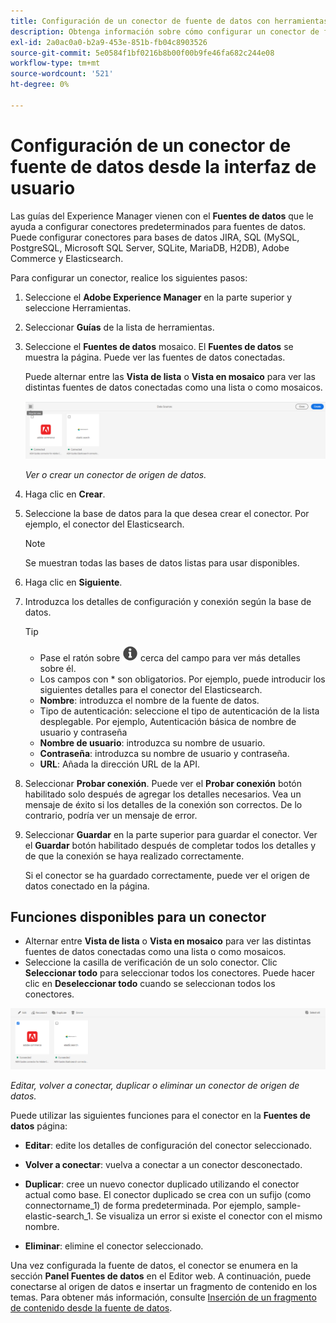 ```yaml
---
title: Configuración de un conector de fuente de datos con herramientas
description: Obtenga información sobre cómo configurar un conector de fuente de datos con las herramientas.
exl-id: 2a0ac0a0-b2a9-453e-851b-fb04c8903526
source-git-commit: 5e0584f1bf0216b8b00f00b9fe46fa682c244e08
workflow-type: tm+mt
source-wordcount: '521'
ht-degree: 0%

---
```


# Configuración de un conector de fuente de datos desde la interfaz de usuario

Las guías del Experience Manager vienen con el **Fuentes de datos** que le ayuda a configurar conectores predeterminados para fuentes de datos. Puede configurar conectores para bases de datos JIRA, SQL (MySQL, PostgreSQL, Microsoft SQL Server, SQLite, MariaDB, H2DB), Adobe Commerce y Elasticsearch.

Para configurar un conector, realice los siguientes pasos:

1. Seleccione el **Adobe Experience Manager** en la parte superior y seleccione Herramientas.
1. Seleccionar **Guías** de la lista de herramientas.
1. Seleccione el **Fuentes de datos** mosaico. El **Fuentes de datos** se muestra la página. Puede ver las fuentes de datos conectadas.

   Puede alternar entre las **Vista de lista** o **Vista en mosaico** para ver las distintas fuentes de datos conectadas como una lista o como mosaicos.

   <img src="./assets/data-sources-create-window.png" alt= "fuentes de datos enumeradas en la página fuentes de datos" width="800">

   *Ver o crear un conector de origen de datos.*
1. Haga clic en **Crear**.
1. Seleccione la base de datos para la que desea crear el conector. Por ejemplo, el conector del Elasticsearch.
   >[!NOTE]
   >
   >Se muestran todas las bases de datos listas para usar disponibles.

1. Haga clic en **Siguiente**.
1. Introduzca los detalles de configuración y conexión según la base de datos.

   >[!TIP]
   >* Pase el ratón sobre <img src="./assets/info-details.svg" alt= "icono de información" width="25"> cerca del campo para ver más detalles sobre él.
   > * Los campos con * son obligatorios. Por ejemplo, puede introducir los siguientes detalles para el conector del Elasticsearch.

   * **Nombre**: introduzca el nombre de la fuente de datos.
   * Tipo de autenticación: seleccione el tipo de autenticación de la lista desplegable. Por ejemplo, Autenticación básica de nombre de usuario y contraseña
   * **Nombre de usuario**: introduzca su nombre de usuario.
   * **Contraseña**: introduzca su nombre de usuario y contraseña.
   * **URL**: Añada la dirección URL de la API.

1. Seleccionar **Probar conexión**. Puede ver el **Probar conexión** botón habilitado solo después de agregar los detalles necesarios. Vea un mensaje de éxito si los detalles de la conexión son correctos. De lo contrario, podría ver un mensaje de error.



1. Seleccionar **Guardar** en la parte superior para guardar el conector.     Ver el **Guardar** botón habilitado después de completar todos los detalles y de que la conexión se haya realizado correctamente.


   Si el conector se ha guardado correctamente, puede ver el origen de datos conectado en la página.

## Funciones disponibles para un conector

* Alternar entre **Vista de lista** o **Vista en mosaico**  para ver las distintas fuentes de datos conectadas como una lista o como mosaicos.
* Seleccione la casilla de verificación de un solo conector. Clic **Seleccionar todo** para seleccionar todos los conectores. Puede hacer clic en **Deseleccionar todo** cuando se seleccionan todos los conectores.

<img src="./assets/data-sources-features.png" alt= "características de las fuentes de datos en la página fuentes de datos" width="800">

*Editar, volver a conectar, duplicar o eliminar un conector de origen de datos.*

Puede utilizar las siguientes funciones para el conector en la **Fuentes de datos** página:

* **Editar**: edite los detalles de configuración del conector seleccionado.

* **Volver a conectar**: vuelva a conectar a un conector desconectado.

* **Duplicar**: cree un nuevo conector duplicado utilizando el conector actual como base. El conector duplicado se crea con un sufijo (como connectorname_1) de forma predeterminada. Por ejemplo, sample-elastic-search_1.
Se visualiza un error si existe el conector con el mismo nombre.

* **Eliminar**: elimine el conector seleccionado.


Una vez configurada la fuente de datos, el conector se enumera en la sección **Panel Fuentes de datos** en el Editor web. A continuación, puede conectarse al origen de datos e insertar un fragmento de contenido en los temas. Para obtener más información, consulte [Inserción de un fragmento de contenido desde la fuente de datos](../user-guide/web-editor-content-snippet.md).
